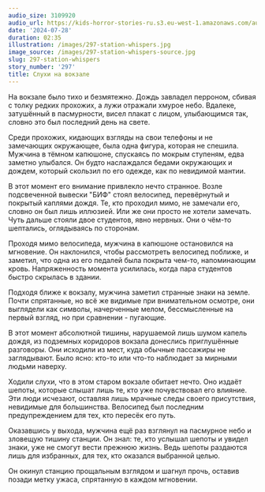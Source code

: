 ```yaml
---
audio_size: 3109920
audio_url: https://kids-horror-stories-ru.s3.eu-west-1.amazonaws.com/audio/297-station-whispers.mp3
date: '2024-07-28'
duration: 02:35
illustration: /images/297-station-whispers.jpg
image_source: /images/297-station-whispers-source.jpg
slug: 297-station-whispers
story_number: '297'
title: Слухи на вокзале
---
```


На вокзале было тихо и безмятежно. Дождь завладел перроном, сбивая с толку редких прохожих, а лужи отражали хмурое небо. Вдалеке, затушённый в пасмурности, висел плакат с лицом, улыбающимся так, словно это был последний день на свете.

Среди прохожих, кидающих взгляды на свои телефоны и не замечающих окружающее, была одна фигура, которая не спешила. Мужчина в тёмном капюшоне, спускаясь по мокрым ступеням, едва заметно улыбался. Он будто наслаждался бедами окружающих и дождем, который скользил по его одежде, как по невидимой мантии.

В этот момент его внимание привлекло нечто странное. Возле подсвеченной вывески "БИФ" стоял велосипед, перевёрнутый и покрытый каплями дождя. Те, кто проходил мимо, не замечали его, словно он был лишь иллюзией. Или же они просто не хотели замечать. Чуть дальше стояли двое студентов, явно нервных. Они о чём-то шептались, оглядываясь по сторонам.

Проходя мимо велосипеда, мужчина в капюшоне остановился на мгновение. Он наклонился, чтобы рассмотреть велосипед поближе, и заметил, что одна из его педалей была покрыта чем-то, напоминающим кровь. Напряженность момента усилилась, когда пара студентов быстро скрылась в здании.

Подходя ближе к вокзалу, мужчина заметил странные знаки на земле. Почти спрятанные, но всё же видимые при внимательном осмотре, они выглядели как символы, начерченные мелом, бессмысленные на первый взгляд, но при сравнении - пугающие.

В этот момент абсолютной тишины, нарушаемой лишь шумом капель дождя, из подземных коридоров вокзала донеслись приглушённые разговоры. Они исходили из мест, куда обычные пассажиры не заглядывают. Было ясно: кто-то или что-то наблюдает за мирными людьми наверху.

Ходили слухи, что в этом старом вокзале обитает нечто. Оно издаёт шепоты, которые слышат лишь те, кто уже почувствовал его влияние. Эти люди исчезают, оставляя лишь мрачные следы своего присутствия, невидимые для большинства. Велосипед был последним предупреждением для тех, кто пересёк его путь.

Оказавшись у выхода, мужчина ещё раз взглянул на пасмурное небо и зловещую тишину станции. Он знал: те, кто услышал шепоты и увидел знаки, уже не смогут вести прежнюю жизнь. Ведь шепоты раздаются лишь для избранных, для тех, кто оказался выбранной целью.

Он окинул станцию прощальным взглядом и шагнул прочь, оставив позади метку ужаса, спрятанную в каждом мгновении.